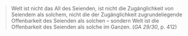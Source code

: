 > Welt ist nicht das All des Seienden, ist nicht die Zugänglichkeit von Seiendem als solchem, nicht die der Zugänglichkeit zugrundeliegende Offenbarkeit des Seienden als solchen – sondern Welt ist die Offenbarkeit des Seienden als solche im Ganzen. (*GA 29/30*, p. 412)
